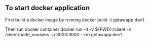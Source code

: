 ## To start docker application

First build a docker image by running
docker build -t getawapp:dev1 .

Then run docker container
docker run -it -v \${PWD}:/client -v /client/node_modules -p 3000:3000 --rm getawapp:dev1
